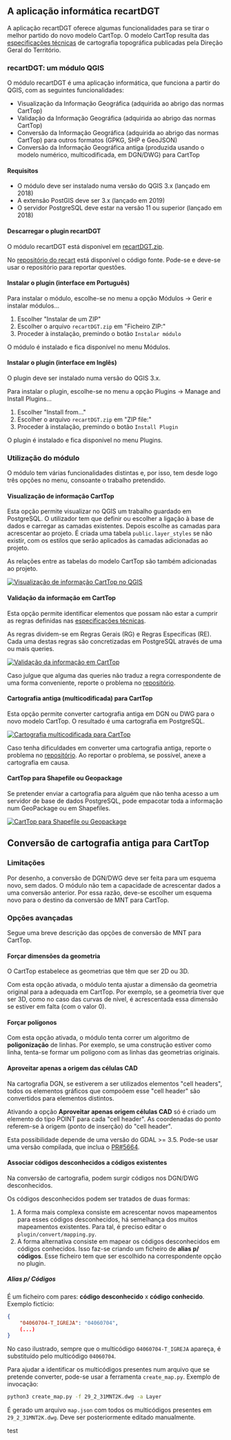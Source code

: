 ## A aplicação informática recartDGT

A aplicação recartDGT oferece algumas funcionalidades para se tirar o melhor partido do novo modelo CartTop. O modelo CartTop resulta das [especificações técnicas](https://www.dgterritorio.pt/sites/default/files/ficheiros-cartografia/NormasEspecificacoesTecnicasCartTop.pdf) de cartografia topográfica publicadas pela Direção Geral do Território.

### recartDGT: um módulo QGIS

O módulo recartDGT é uma aplicação informática, que funciona a partir do QGIS, com as seguintes funcionalidades:
- Visualização da Informação Geográfica (adquirida ao abrigo das normas CartTop)
- Validação da Informação Geográfica (adquirida ao abrigo das normas CartTop)
- Conversão da Informação Geográfica (adquirida ao abrigo das normas CartTop) para outros formatos (GPKG, SHP e GeoJSON)
- Conversão da Informação Geográfica antiga (produzida usando o modelo numérico, multicodificada, em DGN/DWG) para CartTop

#### Requisitos

- O módulo deve ser instalado numa versão do QGIS 3.x (lançado em 2018)
- A extensão PostGIS deve ser 3.x (lançado em 2019)
- O servidor PostgreSQL deve estar na versão 11 ou superior (lançado em 2018)

#### Descarregar o plugin recartDGT

O módulo recartDGT está disponível em [recartDGT.zip](https://github.com/dgterritorio/recart-plugin/releases). 

No [repositório do recart](https://github.com/dgterritorio/recart-plugin) está disponível o código fonte. Pode-se e deve-se usar o repositório para reportar questões.

#### Instalar o plugin (interface em Português)

Para instalar o módulo, escolhe-se no menu a opção Módulos → Gerir e instalar módulos...
1. Escolher "Instalar de um ZIP"
2. Escolher o arquivo `recartDGT.zip` em "Ficheiro ZIP:"
3. Proceder à instalação, premindo o botão `Instalar módulo`

O módulo é instalado e fica disponível no menu Módulos.

#### Instalar o plugin (interface em Inglês)

O plugin deve ser instalado numa versão do QGIS 3.x. 

Para instalar o plugin, escolhe-se no menu a opção Plugins → Manage and Install Plugins...
1. Escolher "Install from..."
2. Escolher o arquivo `recartDGT.zip` em "ZIP file:"
3. Proceder à instalação, premindo o botão `Install Plugin`

O plugin é instalado e fica disponível no menu Plugins.

### Utilização do módulo

O módulo tem várias funcionalidades distintas e, por isso, tem desde logo três opções no menu, consoante o trabalho pretendido.

#### Visualização de informação CartTop

Esta opção permite visualizar no QGIS um trabalho guardado em PostgreSQL. O utilizador tem que definir ou escolher a ligação à base de dados e carregar as camadas existentes. Depois escolhe as camadas para acrescentar ao projeto. É criada uma tabela `public.layer_styles` se não existir, com os estilos que serão aplicados às camadas adicionadas ao projeto.

As relações entre as tabelas do modelo CartTop são também adicionadas ao projeto.

[![Visualização de informação CartTop no QGIS](images/carttop2qgis.png)](https://vimeo.com/manage/videos/645190059)

#### Validação da informação em CartTop

Esta opção permite identificar elementos que possam não estar a cumprir as regras definidas nas [especificações técnicas](https://www.dgterritorio.pt/sites/default/files/ficheiros-cartografia/NormasEspecificacoesTecnicasCartTop.pdf).

As regras dividem-se em Regras Gerais (RG) e Regras Específicas (RE). Cada uma destas regras são concretizadas em PostgreSQL através de uma ou mais queries.

[![Validação da informação em CartTop](images/carttop-validation.png)](https://vimeo.com/manage/videos/645192295)

Caso julgue que alguma das queries não traduz a regra correspondente de uma forma conveniente, reporte o problema no [repositório](https://github.com/dgterritorio/recart-plugin/issues).
#### Cartografia antiga (multicodificada) para CartTop

Esta opção permite converter cartografia antiga em DGN ou DWG para o novo modelo CartTop. O resultado é uma cartografia em PostgreSQL.

[![Cartografia multicodificada para CartTop](images/mnt2carttop.png)](https://vimeo.com/manage/videos/645190199)

Caso tenha dificuldades em converter uma cartografia antiga, reporte o problema no [repositório](https://github.com/dgterritorio/recart-plugin/issues). Ao reportar o problema, se possível, anexe a cartografia em causa.

#### CartTop para Shapefile ou Geopackage

Se pretender enviar a cartografia para alguém que não tenha acesso a um servidor de base de dados PostgreSQL, pode empacotar toda a informação num GeoPackage ou em Shapefiles.

[![CartTop para Shapefile ou Geopackage](images/carttop2gpkg.png)](https://vimeo.com/manage/videos/645189407)

## Conversão de cartografia antiga  para CartTop
### Limitações

Por desenho, a conversão de DGN/DWG deve ser feita para um esquema novo, sem dados. O módulo não tem a capacidade de acrescentar dados a uma conversão anterior. Por essa razão, deve-se escolher um esquema novo para o destino da conversão de MNT para CartTop.

### Opções avançadas

Segue uma breve descrição das opções de conversão de MNT para CartTop.
#### Forçar dimensões da geometria

O CartTop estabelece as geometrias que têm que ser 2D ou 3D. 

Com esta opção ativada, o módulo tenta ajustar a dimensão da geometria original para a adequada em CartTop. Por exemplo, se a geometria tiver que ser 3D, como no caso das curvas de nível, é acrescentada essa dimensão se estiver em falta (com o valor 0).
#### Forçar polígonos

Com esta opção ativada, o módulo tenta correr um algoritmo de **poligonização** de linhas. Por exemplo, se uma construção estiver como linha, tenta-se formar um polígono com as linhas das geometrias originais.


#### Aproveitar apenas a origem das células CAD

Na cartografia DGN, se estiverem a ser utilizados elementos "cell headers", todos os elementos gráficos que compoõem esse "cell header" são convertidos para elementos distintos. 

Ativando a opção **Aproveitar apenas origem células CAD** só é criado um elemento do tipo POINT para cada "cell header". As coordenadas do ponto referem-se à origem (ponto de inserção) do "cell header". 

Esta possibilidade depende de uma versão do GDAL >= 3.5. Pode-se usar uma versão compilada, que inclua o [PR#5664](https://github.com/OSGeo/gdal/pull/5664).

#### Associar códigos desconhecidos a códigos existentes

Na conversão de cartografia, podem surgir códigos nos DGN/DWG desconhecidos. 

Os códigos desconhecidos podem ser tratados de duas formas:
1. A forma mais complexa consiste em acrescentar novos mapeamentos para esses códigos desconhecidos, há semelhança dos muitos mapeamentos existentes. Para tal, é preciso editar o `plugin/convert/mapping.py`.
2. A forma alternativa consiste em mapear os códigos desconhecidos em códigos conhecidos. Isso faz-se criando um ficheiro de __alias p/ códigos__. Esse ficheiro tem que ser escolhido na correspondente opção no plugin.

##### Alias p/ Códigos

É um ficheiro com pares: __código desconhecido__ x __código conhecido__. Exemplo fictício:

```json
{
    "04060704-T_IGREJA": "04060704",
    (...)
}
```

No caso ilustrado, sempre que o multicódigo `04060704-T_IGREJA` apareça, é substituído pelo multicódigo `04060704`.

Para ajudar a identificar os multicódigos presentes num arquivo que se pretende converter, pode-se usar a ferramenta `create_map.py`. Exemplo de invocação:
```bash
python3 create_map.py -f 29_2_31MNT2K.dwg -a Layer
```
É gerado um arquivo `map.json` com todos os multicódigos presentes em `29_2_31MNT2K.dwg`. Deve ser posteriormente editado manualmente.

test
